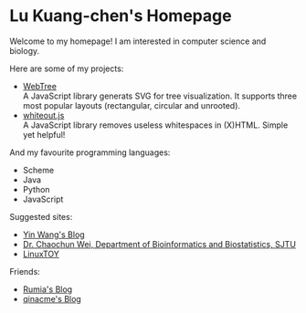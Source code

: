# Lu Kuang-chen's Homepage

Welcome to my homepage! I am interested in computer science and biology.

Here are some of my projects:

* <a href="https://github.com/KelvinLu1024/WebTree">WebTree</a>  
  A JavaScript library generats SVG for tree visualization. It supports three most popular layouts (rectangular, circular and unrooted).
* <a href="https://github.com/KelvinLu1024/whiteout.js"> whiteout.js</a>  
  A JavaScript library removes useless whitespaces in (X)HTML. Simple yet helpful!

And my favourite programming languages:

* Scheme
* Java
* Python
* JavaScript

Suggested sites:

* <a href="http://www.yinwang.org/">Yin Wang's Blog</a>
* <a href="http://cgm.sjtu.edu.cn/index/index.php">Dr. Chaochun Wei, Department of Bioinformatics and Biostatistics, SJTU</a>
* <a href="https://linuxtoy.org/">LinuxTOY</a>

Friends:

* <a href="http://dcclogin.github.io/">Rumia's Blog</a>
* <a href="http://qinacme.com/">qinacme's Blog</a>

